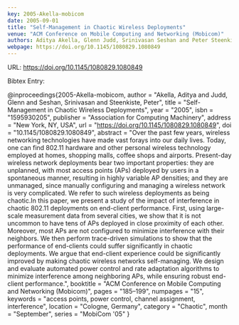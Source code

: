```yaml
---
key: 2005-Akella-mobicom
date: 2005-09-01
title: "Self-Management in Chaotic Wireless Deployments"
venue: "ACM Conference on Mobile Computing and Networking (Mobicom)"
authors: Aditya Akella, Glenn Judd, Srinivasan Seshan and Peter Steenkiste
webpage: https://doi.org/10.1145/1080829.1080849
---
```


URL: https://doi.org/10.1145/1080829.1080849

Bibtex Entry:

@inproceedings{2005-Akella-mobicom,
    author = "Akella, Aditya and Judd, Glenn and Seshan, Srinivasan and Steenkiste, Peter",
    title = "Self-Management in Chaotic Wireless Deployments",
    year = "2005",
    isbn = "1595930205",
    publisher = "Association for Computing Machinery",
    address = "New York, NY, USA",
    url = "https://doi.org/10.1145/1080829.1080849",
    doi = "10.1145/1080829.1080849",
    abstract = "Over the past few years, wireless networking technologies have made vast forays into our daily lives. Today, one can find 802.11 hardware and other personal wireless technology employed at homes, shopping malls, coffee shops and airports. Present-day wireless network deployments bear two important properties: they are unplanned, with most access points (APs) deployed by users in a spontaneous manner, resulting in highly variable AP densities; and they are unmanaged, since manually configuring and managing a wireless network is very complicated. We refer to such wireless deployments as being chaotic.In this paper, we present a study of the impact of interference in chaotic 802.11 deployments on end-client performance. First, using large-scale measurement data from several cities, we show that it is not uncommon to have tens of APs deployed in close proximity of each other. Moreover, most APs are not configured to minimize interference with their neighbors. We then perform trace-driven simulations to show that the performance of end-clients could suffer significantly in chaotic deployments. We argue that end-client experience could be significantly improved by making chaotic wireless networks self-managing. We design and evaluate automated power control and rate adaptation algorithms to minimize interference among neighboring APs, while ensuring robust end-client performance.",
    booktitle = "ACM Conference on Mobile Computing and Networking (Mobicom)",
    pages = "185–199",
    numpages = "15",
    keywords = "access points, power control, channel assignment, interference",
    location = "Cologne, Germany",
    category = "Chaotic",
    month = "September",
    series = "MobiCom '05"
}

